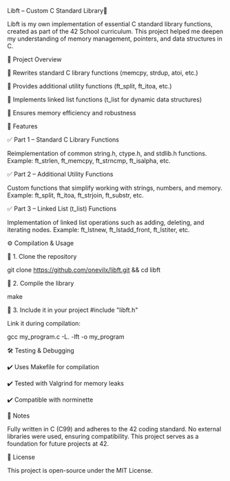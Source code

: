 Libft – Custom C Standard Library📌 

Libft is my own implementation of essential C standard library functions, created as part of the 42 School curriculum. 
This project helped me deepen my understanding of memory management, pointers, and data structures in C.

📂 Project Overview

🔹 Rewrites standard C library functions (memcpy, strdup, atoi, etc.)

🔹 Provides additional utility functions (ft_split, ft_itoa, etc.)

🔹 Implements linked list functions (t_list for dynamic data structures)

🔹 Ensures memory efficiency and robustness

📜 Features

✅ Part 1 – Standard C Library Functions

Reimplementation of common string.h, ctype.h, and stdlib.h functions.
Example: ft_strlen, ft_memcpy, ft_strncmp, ft_isalpha, etc.

✅ Part 2 – Additional Utility Functions

Custom functions that simplify working with strings, numbers, and memory.
Example: ft_split, ft_itoa, ft_strjoin, ft_substr, etc.

✅ Part 3 – Linked List (t_list) Functions

Implementation of linked list operations such as adding, deleting, and iterating nodes.
Example: ft_lstnew, ft_lstadd_front, ft_lstiter, etc.

⚙️ Compilation & Usage

🔧 1. Clone the repository

git clone https://github.com/onevilx/libft.git && cd libft

🔧 2. Compile the library

make

🔧 3. Include it in your project
#include "libft.h"

Link it during compilation:

gcc my_program.c -L. -lft -o my_program

🛠️ Testing & Debugging

✔️ Uses Makefile for compilation

✔️ Tested with Valgrind for memory leaks

✔️ Compatible with norminette

📌 Notes

Fully written in C (C99) and adheres to the 42 coding standard.
No external libraries were used, ensuring compatibility.
This project serves as a foundation for future projects at 42.

📜 License

This project is open-source under the MIT License.

